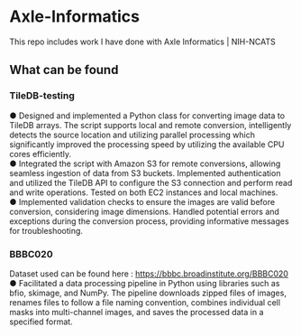 # Axle-Informatics
This repo includes work I have done with Axle Informatics | NIH-NCATS 

## What can be found
### TileDB-testing
● Designed and implemented a Python class for converting image data to TileDB arrays. The script supports
local and remote conversion, intelligently detects the source location and utilizing parallel processing which
significantly improved the processing speed by utilizing the available CPU cores efficiently. \
● Integrated the script with Amazon S3 for remote conversions, allowing seamless ingestion of data from S3
buckets. Implemented authentication and utilized the TileDB API to configure the S3 connection and
perform read and write operations. Tested on both EC2 instances and local machines. \
● Implemented validation checks to ensure the images are valid before conversion, considering image
dimensions. Handled potential errors and exceptions during the conversion process, providing informative
messages for troubleshooting.

### BBBC020
Dataset used can be found here : https://bbbc.broadinstitute.org/BBBC020 \
● Facilitated a data processing pipeline in Python using libraries such as bfio, skimage, and NumPy. The
pipeline downloads zipped files of images, renames files to follow a file naming convention, combines
individual cell masks into multi-channel images, and saves the processed data in a specified format.